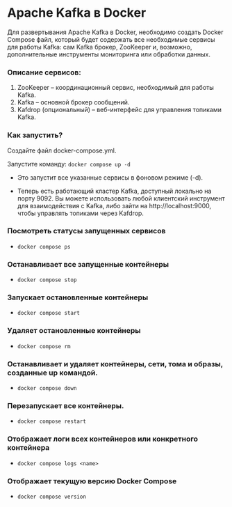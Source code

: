 # Apache Kafka в Docker

Для развертывания Apache Kafka в Docker, необходимо создать Docker Compose файл, который будет содержать все необходимые
сервисы для работы Kafka: сам Kafka брокер, ZooKeeper и, возможно, дополнительные инструменты мониторинга или обработки
данных.

### Описание сервисов:
1. ZooKeeper – координационный сервис, необходимый для работы Kafka.
2. Kafka – основной брокер сообщений.
3. Kafdrop (опциональный) – веб-интерфейс для управления топиками Kafka.

### Как запустить?

Создайте файл docker-compose.yml.

Запустите команду: `docker compose up -d`

- Это запустит все указанные сервисы в фоновом режиме (-d).

- Теперь есть работающий кластер Kafka, доступный локально на порту 9092. Вы можете использовать любой клиентский
инструмент для взаимодействия с Kafka, либо зайти на http://localhost:9000, чтобы управлять топиками через Kafdrop.

### Посмотреть статусы запущенных сервисов 
- `docker compose ps`

### Останавливает все запущенные контейнеры
- `docker compose stop`

### Запускает остановленные контейнеры
- `docker compose start`

### Удаляет остановленные контейнеры
- `docker compose rm`

### Останавливает и удаляет контейнеры, сети, тома и образы, созданные up командой.
- `docker compose down`

### Перезапускает все контейнеры.
- `docker compose restart`

### Отображает логи всех контейнеров или конкретного контейнера
- `docker compose logs <name>`

### Отображает текущую версию Docker Compose
- `docker compose version`
